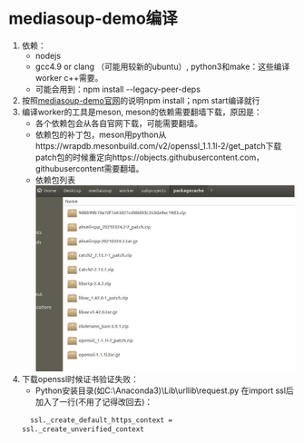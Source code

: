 # mediasoup-demo编译


1. 依赖：
   - nodejs
   - gcc4.9 or clang （可能用较新的ubuntu）, python3和make：这些编译worker c++需要。
   - 可能会用到：npm install --legacy-peer-deps
2. 按照[mediasoup-demo官网](https://github.com/versatica/mediasoup-demo)的说明npm install；npm start编译就行
3. 编译worker的工具是meson, meson的依赖需要翻墙下载，原因是：
   - 各个依赖包会从各自官网下载，可能需要翻墙。
   - 依赖包的补丁包，meson用python从https://wrapdb.mesonbuild.com/v2/openssl_1.1.1l-2/get_patch下载patch包的时候重定向https://objects.githubusercontent.com，githubusercontent需要翻墙。
    - 依赖包列表
    ![图 1](images/6edddc7ed519dc5e31fda8f6e3edb220e41b1b7f891eb72c5b642d544c2d5003.png)  
4. 下载openssl时候证书验证失败：
    - Python安装目录(如C:\Anaconda3)\Lib\urllib\request.py 在import ssl后加入了一行(不用了记得改回去)：
    ```
      ssl._create_default_https_context = ssl._create_unverified_context
    ```
